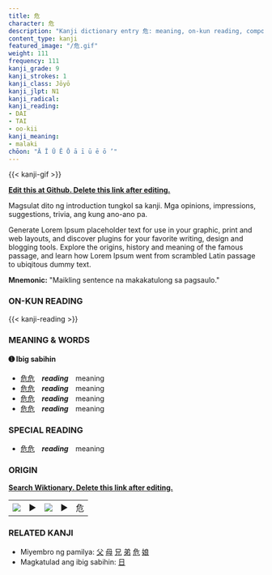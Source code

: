 ```yaml
---
title: 危
character: 危
description: "Kanji dictionary entry 危: meaning, on-kun reading, compounds, origin, related kanji"
content_type: kanji
featured_image: "/危.gif"
weight: 111
frequency: 111
kanji_grade: 9
kanji_strokes: 1
kanji_class: Jōyō
kanji_jlpt: N1
kanji_radical: 
kanji_reading: 
- DAI
- TAI
- oo-kii
kanji_meaning:
- malaki
chōon: "Ā Ī Ū Ē Ō ā ī ū ē ō ’"
---
```

[//]: # (Don't edit the line below. Kanji animated GIF code is automatically generated.)
{{< kanji-gif >}}

[//]: # (Edit below this line.)

**[Edit this at Github. Delete this link after editing.](https://github.com/tim0g/tim/tree/main/content/kanji/危/index.md)**

Magsulat dito ng introduction tungkol sa kanji. Mga opinions, impressions, suggestions, trivia, ang kung ano-ano pa.

Generate Lorem Ipsum placeholder text for use in your graphic, print and web layouts, and discover plugins for your favorite writing, design and blogging tools. Explore the origins, history and meaning of the famous passage, and learn how Lorem Ipsum went from scrambled Latin passage to ubiqitous dummy text.
 
**Mnemonic:** "Maikling sentence na makakatulong sa pagsaulo."

### ON-KUN READING

[//]: # (Don't edit the line below. ON-KUN READING code is automatically generated.)
{{< kanji-reading >}}

### MEANING & WORDS

#### ➊ **Ibig sabihin**
  - [危](../危)[危](../危)　***reading***　meaning
  - [危](../危)[危](../危)　***reading***　meaning
  - [危](../危)[危](../危)　***reading***　meaning
  - [危](../危)[危](../危)　***reading***　meaning

### SPECIAL READING
  - [危](../危)[危](../危)　***reading***　meaning

### ORIGIN

**[Search Wiktionary. Delete this link after editing.](https://wiktionary.org/wiki/危)**
<table class="kanji-table"><tr><td>
<img src="60px-危-bronze.svg.png">
</td><td>▶</td><td>
<img src="60px-危-oracle.svg.png">
</td><td>▶</td>
<td class="kanji-origin">危</td>
</tr></table>

### RELATED KANJI
- Miyembro ng pamilya: [父](../父) [母](../母) [兄](../兄) [弟](../弟) [危](../危) [娘](../娘)
- Magkatulad ang ibig sabihin: [日](../日)
